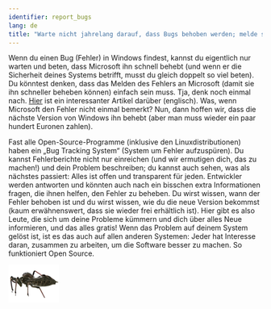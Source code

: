 ```yaml
---
identifier: report_bugs
lang: de
title: "Warte nicht jahrelang darauf, dass Bugs behoben werden; melde sie und bring sie zur Strecke"
---
```


Wenn du einen Bug (Fehler) in Windows findest, kannst du eigentlich nur warten und beten, dass Microsoft ihn schnell behebt (und wenn er die Sicherheit deines Systems betrifft, musst du gleich doppelt so viel beten). Du könntest denken, dass das Melden des Fehlers an Microsoft (damit sie ihn schneller beheben können) einfach sein muss. Tja, denk noch einmal nach. <a href="http://www.oreillynet.com/mac/blog/2002/06/mission_impossible_submitting.html">Hier</a> ist ein interessanter Artikel darüber (englisch). Was, wenn Microsoft den Fehler nicht einmal bemerkt? Nun, dann hoffen wir, dass die nächste Version von Windows ihn behebt (aber man muss wieder ein paar hundert Euronen zahlen).

Fast alle Open-Source-Programme (inklusive den Linuxdistributionen) haben ein „Bug Tracking System“ (System um Fehler aufzuspüren). Du kannst Fehlerberichte nicht nur einreichen (und wir ermutigen dich, das zu machen!) und dein Problem beschreiben; du kannst auch sehen, was als nächstes passiert: Alles ist offen und transparent für jeden. Entwickler werden antworten und könnten auch nach ein bisschen extra Informationen fragen, die ihnen helfen, den Fehler zu beheben. Du wirst wissen, wann der Fehler behoben ist und du wirst wissen, wie du die neue Version bekommst (kaum erwähnenswert, dass sie wieder frei erhältlich ist). Hier gibt es also Leute, die sich um deine Probleme kümmern und dich über alles Neue informieren, und das alles gratis! Wenn das Problem auf deinem System gelöst ist, ist es das auch auf allen anderen Systemen: Jeder hat Interesse daran, zusammen zu arbeiten, um die Software besser zu machen. So funktioniert Open Source.

<img src="/img/report_bugs_thumb.png" />




